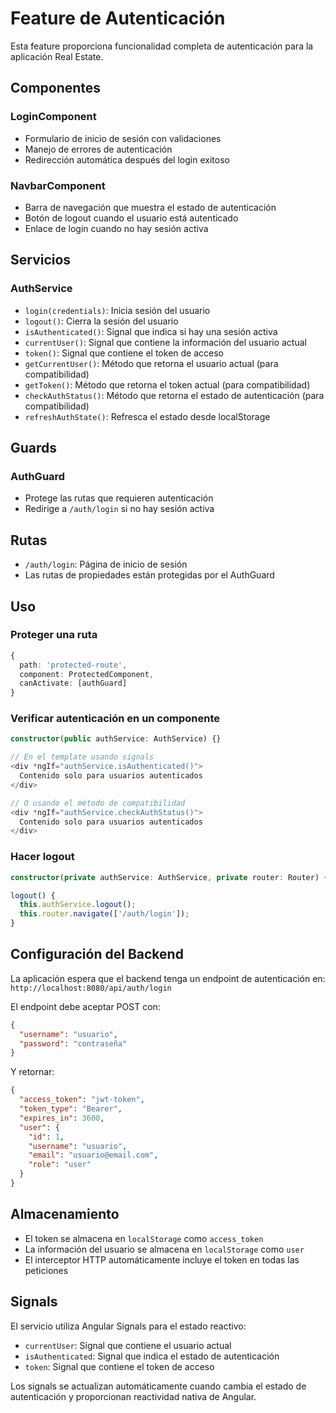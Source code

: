 # Feature de Autenticación

Esta feature proporciona funcionalidad completa de autenticación para la aplicación Real Estate.

## Componentes

### LoginComponent
- Formulario de inicio de sesión con validaciones
- Manejo de errores de autenticación
- Redirección automática después del login exitoso

### NavbarComponent
- Barra de navegación que muestra el estado de autenticación
- Botón de logout cuando el usuario está autenticado
- Enlace de login cuando no hay sesión activa

## Servicios

### AuthService
- `login(credentials)`: Inicia sesión del usuario
- `logout()`: Cierra la sesión del usuario
- `isAuthenticated()`: Signal que indica si hay una sesión activa
- `currentUser()`: Signal que contiene la información del usuario actual
- `token()`: Signal que contiene el token de acceso
- `getCurrentUser()`: Método que retorna el usuario actual (para compatibilidad)
- `getToken()`: Método que retorna el token actual (para compatibilidad)
- `checkAuthStatus()`: Método que retorna el estado de autenticación (para compatibilidad)
- `refreshAuthState()`: Refresca el estado desde localStorage

## Guards

### AuthGuard
- Protege las rutas que requieren autenticación
- Redirige a `/auth/login` si no hay sesión activa

## Rutas

- `/auth/login`: Página de inicio de sesión
- Las rutas de propiedades están protegidas por el AuthGuard

## Uso

### Proteger una ruta
```typescript
{
  path: 'protected-route',
  component: ProtectedComponent,
  canActivate: [authGuard]
}
```

### Verificar autenticación en un componente
```typescript
constructor(public authService: AuthService) {}

// En el template usando signals
<div *ngIf="authService.isAuthenticated()">
  Contenido solo para usuarios autenticados
</div>

// O usando el método de compatibilidad
<div *ngIf="authService.checkAuthStatus()">
  Contenido solo para usuarios autenticados
</div>
```

### Hacer logout
```typescript
constructor(private authService: AuthService, private router: Router) {}

logout() {
  this.authService.logout();
  this.router.navigate(['/auth/login']);
}
```

## Configuración del Backend

La aplicación espera que el backend tenga un endpoint de autenticación en:
`http://localhost:8080/api/auth/login`

El endpoint debe aceptar POST con:
```json
{
  "username": "usuario",
  "password": "contraseña"
}
```

Y retornar:
```json
{
  "access_token": "jwt-token",
  "token_type": "Bearer",
  "expires_in": 3600,
  "user": {
    "id": 1,
    "username": "usuario",
    "email": "usuario@email.com",
    "role": "user"
  }
}
```

## Almacenamiento

- El token se almacena en `localStorage` como `access_token`
- La información del usuario se almacena en `localStorage` como `user`
- El interceptor HTTP automáticamente incluye el token en todas las peticiones

## Signals

El servicio utiliza Angular Signals para el estado reactivo:

- `currentUser`: Signal que contiene el usuario actual
- `isAuthenticated`: Signal que indica el estado de autenticación
- `token`: Signal que contiene el token de acceso

Los signals se actualizan automáticamente cuando cambia el estado de autenticación y proporcionan reactividad nativa de Angular.
